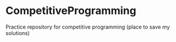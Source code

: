 # CompetitiveProgramming
Practice repository for competitive programming (place to save my solutions)
